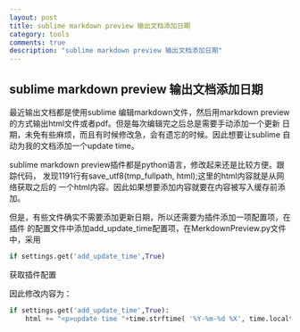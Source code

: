 ```yaml
---
layout: post
title: sublime markdown preview 输出文档添加日期
category: tools
comments: true
description: "sublime markdown preview 输出文档添加日期"
---
```


## sublime markdown preview 输出文档添加日期
最近输出文档都是使用sublime 编辑markdown文件，然后用markdown preview
的方式输出html文件或者pdf。但是每次编辑完之后总是需要手动添加一个更新
日期，未免有些麻烦，而且有时候修改急，会有遗忘的时候。因此想要让sublime
自动为我的文档添加一个update time。

sublime markdown preview插件都是python语言，修改起来还是比较方便。跟踪代码，
发现1191行有save_utf8(tmp_fullpath, html);这里的html内容就是从网络获取之后的
一个html内容。因此如果想要添加内容就要在内容被写入缓存前添加。

但是，有些文件确实不需要添加更新日期，所以还需要为插件添加一项配置项，在插件
的配置文件中添加add_update_time配置项，在MerkdownPreview.py文件中，采用

```python
if settings.get('add_update_time',True)
```
获取插件配置

因此修改内容为：

```python
if settings.get('add_update_time',True):
    html += "<p>update time "+time.strftime( '%Y-%m-%d %X', time.localtime() )+"</p>"

```
